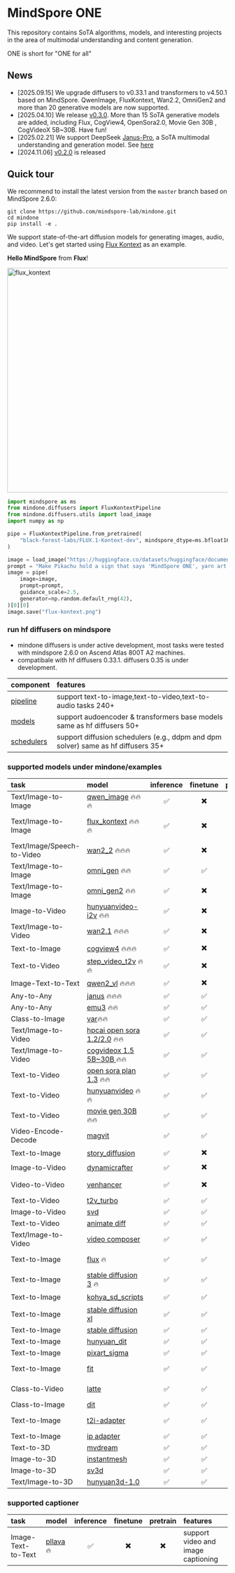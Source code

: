 # MindSpore ONE

This repository contains SoTA algorithms, models, and interesting projects in the area of multimodal understanding and content generation.

ONE is short for "ONE for all"

## News
- [2025.09.15] We upgrade diffusers to v0.33.1 and transformers to v4.50.1 based on MindSpore. QwenImage, FluxKontext, Wan2.2, OmniGen2 and more than 20 generative models are now supported.
- [2025.04.10] We release [v0.3.0](https://github.com/mindspore-lab/mindone/releases/tag/v0.3.0). More than 15 SoTA generative models are added, including Flux, CogView4, OpenSora2.0, Movie Gen 30B , CogVideoX 5B~30B. Have fun!
- [2025.02.21] We support DeepSeek [Janus-Pro](https://huggingface.co/deepseek-ai/Janus-Pro-7B), a SoTA multimodal understanding and generation model. See [here](examples/janus)
- [2024.11.06] [v0.2.0](https://github.com/mindspore-lab/mindone/releases/tag/v0.2.0) is released

## Quick tour

We recommend to install the latest version from the `master` branch based on MindSpore 2.6.0:

```
git clone https://github.com/mindspore-lab/mindone.git
cd mindone
pip install -e .
```

We support state-of-the-art diffusion models for generating images, audio, and video. Let's get started using [Flux Kontext](https://huggingface.co/black-forest-labs/FLUX.1-Kontext-dev) as an example.

**Hello MindSpore** from **Flux**!
<!-- TODO: add Flux Kontext or QwenImage running result -->

<div>
<img src="https://github.com/townwish4git/mindone/assets/143256262/8c25ae9a-67b1-436f-abf6-eca36738cd17" alt="flux_kontext" width="512" height="512">
</div>

```py
import mindspore as ms
from mindone.diffusers import FluxKontextPipeline
from mindone.diffusers.utils import load_image
import numpy as np

pipe = FluxKontextPipeline.from_pretrained(
    "black-forest-labs/FLUX.1-Kontext-dev", mindspore_dtype=ms.bfloat16
)

image = load_image("https://huggingface.co/datasets/huggingface/documentation-images/resolve/main/diffusers/yarn-art-pikachu.png").convert("RGB")
prompt = "Make Pikachu hold a sign that says 'MindSpore ONE', yarn art style, detailed, vibrant colors"
image = pipe(
    image=image,
    prompt=prompt,
    guidance_scale=2.5,
    generator=np.random.default_rng(42),
)[0][0]
image.save("flux-kontext.png")
```

###  run hf diffusers on mindspore
 - mindone diffusers is under active development, most tasks were tested with mindspore 2.6.0 on Ascend Atlas 800T A2 machines.
 - compatibale with hf diffusers 0.33.1. diffusers 0.35 is under development.

| component  |  features  
| :---   |  :--  
| [pipeline](https://github.com/mindspore-lab/mindone/tree/master/mindone/diffusers/pipelines) | support text-to-image,text-to-video,text-to-audio tasks 240+
| [models](https://github.com/mindspore-lab/mindone/tree/master/mindone/diffusers/models) | support audoencoder & transformers base models same as hf diffusers 50+
| [schedulers](https://github.com/mindspore-lab/mindone/tree/master/mindone/diffusers/schedulers) | support diffusion schedulers (e.g., ddpm and dpm solver) same as hf diffusers 35+

### supported models under mindone/examples

<!-- TODO: update the links after PR merged-->

| task | model  | inference | finetune | pretrain | institute  |
| :---   |  :---   |  :---:    |  :---:  |  :---:     |  :--  |
| Text/Image-to-Image | [qwen_image](https://github.com/mindspore-lab/mindone/pull/1288) 🔥🔥🔥 | ✅ | ✖️  | ✖️  | Alibaba |
| Text/Image-to-Image | [flux_kontext](https://github.com/mindspore-lab/mindone/blob/master/docs/diffusers/api/pipelines/flux.md) 🔥🔥🔥 | ✅ | ✖️  | ✖️  | Black Forest Labs |
| Text/Image/Speech-to-Video | [wan2_2](https://github.com/mindspore-lab/mindone/pull/1243) 🔥🔥🔥 | ✅ | ✖️  | ✖️  | Alibaba |
| Text/Image-to-Image | [omni_gen](https://github.com/mindspore-lab/mindone/blob/master/examples/omnigen) 🔥🔥 |  ✅  |  ✅  | ✖️  | Vector Space Lab|
| Text/Image-to-Image | [omni_gen2](https://github.com/mindspore-lab/mindone/blob/master/examples/omnigen2) 🔥🔥 |  ✅  |  ✖️  | ✖️  | Vector Space Lab |
| Image-to-Video | [hunyuanvideo-i2v](https://github.com/mindspore-lab/mindone/blob/master/examples/hunyuanvideo-i2v) 🔥🔥 |  ✅  | ✖️  | ✖️  | Tencent |
| Text/Image-to-Video | [wan2.1](https://github.com/mindspore-lab/mindone/blob/master/examples/wan2_1) 🔥🔥🔥 |  ✅  |  ✖️  |  ✖️   | Alibaba  |
| Text-to-Image | [cogview4](https://github.com/mindspore-lab/mindone/blob/master/examples/cogview) 🔥🔥🔥 | ✅ | ✖️  | ✖️  | Zhipuai |
| Text-to-Video | [step_video_t2v](https://github.com/mindspore-lab/mindone/blob/master/examples/step_video_t2v) 🔥🔥 | ✅   | ✖️  | ✖️   | StepFun  |
| Image-Text-to-Text | [qwen2_vl](https://github.com/mindspore-lab/mindone/blob/master/examples/qwen2_vl) 🔥🔥🔥|  ✅ |  ✖️ |  ✖️   | Alibaba |
| Any-to-Any | [janus](https://github.com/mindspore-lab/mindone/blob/master/examples/janus)  🔥🔥🔥 | ✅  | ✅  | ✅  | DeepSeek |
| Any-to-Any | [emu3](https://github.com/mindspore-lab/mindone/blob/master/examples/emu3)  🔥🔥 | ✅  | ✅  | ✅  |  BAAI |
| Class-to-Image | [var](https://github.com/mindspore-lab/mindone/blob/master/examples/var)🔥🔥 | ✅  | ✅  | ✅  | ByteDance  |
| Text/Image-to-Video | [hpcai open sora 1.2/2.0](https://github.com/mindspore-lab/mindone/blob/master/examples/opensora_hpcai)   🔥🔥   | ✅ | ✅ | ✅ | HPC-AI Tech  |
| Text/Image-to-Video | [cogvideox 1.5 5B~30B ](https://github.com/mindspore-lab/mindone/blob/master/examples/diffusers/cogvideox_factory) 🔥🔥 | ✅ |  ✅  | ✅  | Zhipu  |
| Text-to-Video | [open sora plan 1.3](https://github.com/mindspore-lab/mindone/blob/master/examples/opensora_pku) 🔥🔥 | ✅ | ✅ | ✅ | PKU |
| Text-to-Video | [hunyuanvideo](https://github.com/mindspore-lab/mindone/blob/master/examples/hunyuanvideo) 🔥🔥| ✅  | ✅  | ✅  | Tencent  |
| Text-to-Video | [movie gen 30B](https://github.com/mindspore-lab/mindone/blob/master/examples/moviegen) 🔥🔥  | ✅ | ✅ | ✅ | Meta |
| Video-Encode-Decode | [magvit](https://github.com/mindspore-lab/mindone/blob/master/examples/magvit) |  ✅  |  ✅  |  ✅  | Google  |
| Text-to-Image | [story_diffusion](https://github.com/mindspore-lab/mindone/blob/master/examples/story_diffusion) | ✅  | ✖️  | ✖️  | ByteDance |
| Image-to-Video | [dynamicrafter](https://github.com/mindspore-lab/mindone/blob/master/examples/dynamicrafter)     | ✅  | ✖️  | ✖️  | Tencent  |
| Video-to-Video | [venhancer](https://github.com/mindspore-lab/mindone/blob/master/examples/venhancer) |  ✅  | ✖️  | ✖️  | Shanghai AI Lab |
| Text-to-Video | [t2v_turbo](https://github.com/mindspore-lab/mindone/blob/master/examples/t2v_turbo) |   ✅ |   ✅ |   ✅ | Google |
| Image-to-Video | [svd](https://github.com/mindspore-lab/mindone/blob/master/examples/svd) | ✅  |  ✅ | ✅  | Stability AI |
| Text-to-Video | [animate diff](https://github.com/mindspore-lab/mindone/blob/master/examples/animatediff) | ✅  | ✅  | ✅  | CUHK |
| Text/Image-to-Video | [video composer](https://github.com/mindspore-lab/mindone/tree/master/examples/videocomposer)     | ✅  | ✅  | ✅  | Alibaba |
| Text-to-Image | [flux](https://github.com/mindspore-lab/mindone/blob/master/examples/diffusers/dreambooth/README_flux.md)  🔥 | ✅ | ✅ | ✖️  | Black Forest Lab |
| Text-to-Image | [stable diffusion 3](https://github.com/mindspore-lab/mindone/blob/master/examples/diffusers/dreambooth/README_sd3.md) 🔥| ✅ | ✅ | ✖️ | Stability AI |
| Text-to-Image | [kohya_sd_scripts](https://github.com/mindspore-lab/mindone/blob/master/examples/kohya_sd_scripts) | ✅ | ✅ | ✖️  | kohya |
| Text-to-Image | [stable diffusion xl](https://github.com/mindspore-lab/mindone/blob/master/examples/diffusers/text_to_image/README_sdxl.md)  | ✅ | ✅ | ✅ | Stability AI|
| Text-to-Image | [stable diffusion](https://github.com/mindspore-lab/mindone/blob/master/examples/stable_diffusion_v2) | ✅ | ✅ | ✅ | Stability AI |
| Text-to-Image | [hunyuan_dit](https://github.com/mindspore-lab/mindone/blob/master/examples/hunyuan_dit)     | ✅ | ✅ | ✅ | Tencent |
| Text-to-Image | [pixart_sigma](https://github.com/mindspore-lab/mindone/blob/master/examples/pixart_sigma)     | ✅ | ✅ | ✅ | Huawei |
| Text-to-Image | [fit](https://github.com/mindspore-lab/mindone/blob/master/examples/fit) | ✅ | ✅ | ✅ | Shanghai AI Lab  |
| Class-to-Video | [latte](https://github.com/mindspore-lab/mindone/blob/master/examples/latte)     |✅  | ✅ | ✅  | Shanghai AI Lab |
| Class-to-Image | [dit](https://github.com/mindspore-lab/mindone/blob/master/examples/dit)     | ✅  | ✅  | ✅  | Meta |
| Text-to-Image | [t2i-adapter](https://github.com/mindspore-lab/mindone/blob/master/examples/t2i_adapter)     | ✅  | ✅  | ✅  | Shanghai AI Lab |
| Text-to-Image | [ip adapter](https://github.com/mindspore-lab/mindone/blob/master/examples/ip_adapter)     | ✅  | ✅  | ✅  | Tencent  |
| Text-to-3D | [mvdream](https://github.com/mindspore-lab/mindone/blob/master/examples/mvdream) |   ✅ |   ✅ |   ✅ | ByteDance  |
| Image-to-3D | [instantmesh](https://github.com/mindspore-lab/mindone/blob/master/examples/instantmesh) | ✅  | ✅  | ✅  | Tencent  |
| Image-to-3D | [sv3d](https://github.com/mindspore-lab/mindone/blob/master/examples/sv3d) |   ✅ |   ✅ |   ✅ | Stability AI  |
| Text/Image-to-3D | [hunyuan3d-1.0](https://github.com/mindspore-lab/mindone/blob/master/examples/hunyuan3d_1)     | ✅ | ✅ | ✅ | Tencent |

### supported captioner
| task | model  | inference | finetune | pretrain | features  |
| :---   |  :---   |  :---:    |  :---:  |  :---:     |  :--  |
| Image-Text-to-Text | [pllava](https://github.com/mindspore-lab/mindone/tree/master/tools/captioners/PLLaVA) 🔥|  ✅ |  ✖️ |  ✖️   | support video and image captioning |
